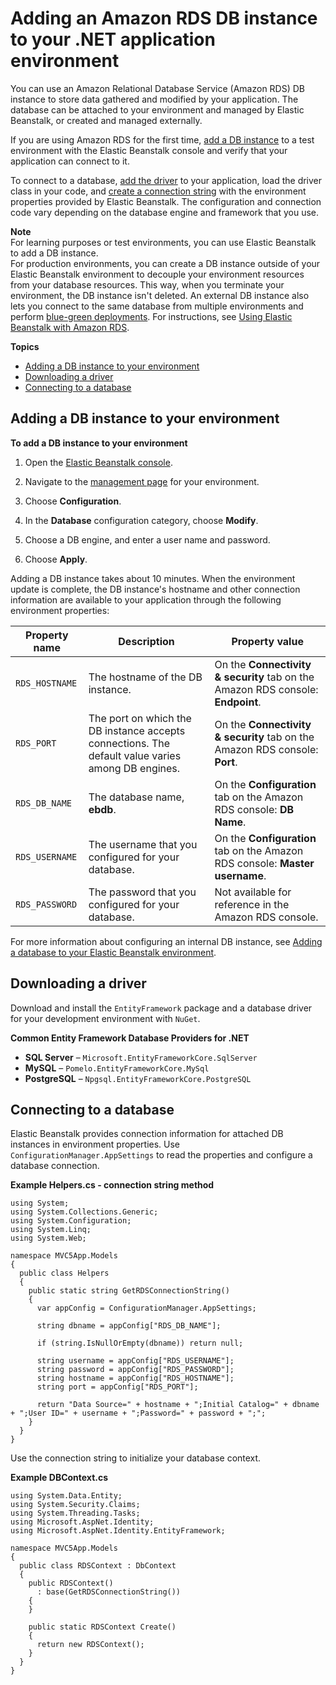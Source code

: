 # Adding an Amazon RDS DB instance to your \.NET application environment<a name="create_deploy_NET.rds"></a>

You can use an Amazon Relational Database Service \(Amazon RDS\) DB instance to store data gathered and modified by your application\. The database can be attached to your environment and managed by Elastic Beanstalk, or created and managed externally\.

If you are using Amazon RDS for the first time, [add a DB instance](#dotnet-rds-create) to a test environment with the Elastic Beanstalk console and verify that your application can connect to it\.

To connect to a database, [add the driver](#dotnet-rds-drivers) to your application, load the driver class in your code, and [create a connection string](#dotnet-rds-connect) with the environment properties provided by Elastic Beanstalk\. The configuration and connection code vary depending on the database engine and framework that you use\.

**Note**  
For learning purposes or test environments, you can use Elastic Beanstalk to add a DB instance\.  
For production environments, you can create a DB instance outside of your Elastic Beanstalk environment to decouple your environment resources from your database resources\. This way, when you terminate your environment, the DB instance isn't deleted\. An external DB instance also lets you connect to the same database from multiple environments and perform [blue\-green deployments](https://docs.aws.amazon.com/elasticbeanstalk/latest/dg/using-features.CNAMESwap.html)\. For instructions, see [Using Elastic Beanstalk with Amazon RDS](AWSHowTo.RDS.md)\.

**Topics**
+ [Adding a DB instance to your environment](#dotnet-rds-create)
+ [Downloading a driver](#dotnet-rds-drivers)
+ [Connecting to a database](#dotnet-rds-connect)

## Adding a DB instance to your environment<a name="dotnet-rds-create"></a>

**To add a DB instance to your environment**

1. Open the [Elastic Beanstalk console](https://console.aws.amazon.com/elasticbeanstalk)\.

1. Navigate to the [management page](environments-console.md) for your environment\.

1. Choose **Configuration**\.

1. In the **Database** configuration category, choose **Modify**\.

1. Choose a DB engine, and enter a user name and password\.

1. Choose **Apply**\.

Adding a DB instance takes about 10 minutes\. When the environment update is complete, the DB instance's hostname and other connection information are available to your application through the following environment properties:


| Property name | Description | Property value | 
| --- | --- | --- | 
|  `RDS_HOSTNAME`  |  The hostname of the DB instance\.  |  On the **Connectivity & security** tab on the Amazon RDS console: **Endpoint**\.  | 
|  `RDS_PORT`  |  The port on which the DB instance accepts connections\. The default value varies among DB engines\.  |  On the **Connectivity & security** tab on the Amazon RDS console: **Port**\.  | 
|  `RDS_DB_NAME`  |  The database name, **ebdb**\.  |  On the **Configuration** tab on the Amazon RDS console: **DB Name**\.  | 
|  `RDS_USERNAME`  |  The username that you configured for your database\.  |  On the **Configuration** tab on the Amazon RDS console: **Master username**\.  | 
|  `RDS_PASSWORD`  |  The password that you configured for your database\.  |  Not available for reference in the Amazon RDS console\.  | 

For more information about configuring an internal DB instance, see [Adding a database to your Elastic Beanstalk environment](using-features.managing.db.md)\.

## Downloading a driver<a name="dotnet-rds-drivers"></a>

Download and install the `EntityFramework` package and a database driver for your development environment with `NuGet`\.

**Common Entity Framework Database Providers for \.NET**
+ **SQL Server** – `Microsoft.EntityFrameworkCore.SqlServer`
+ **MySQL** – `Pomelo.EntityFrameworkCore.MySql`
+ **PostgreSQL** – `Npgsql.EntityFrameworkCore.PostgreSQL`

## Connecting to a database<a name="dotnet-rds-connect"></a>

Elastic Beanstalk provides connection information for attached DB instances in environment properties\. Use `ConfigurationManager.AppSettings` to read the properties and configure a database connection\.

**Example Helpers\.cs \- connection string method**  

```
using System;
using System.Collections.Generic;
using System.Configuration;
using System.Linq;
using System.Web;

namespace MVC5App.Models
{
  public class Helpers
  {
    public static string GetRDSConnectionString()
    {
      var appConfig = ConfigurationManager.AppSettings;

      string dbname = appConfig["RDS_DB_NAME"];

      if (string.IsNullOrEmpty(dbname)) return null;

      string username = appConfig["RDS_USERNAME"];
      string password = appConfig["RDS_PASSWORD"];
      string hostname = appConfig["RDS_HOSTNAME"];
      string port = appConfig["RDS_PORT"];

      return "Data Source=" + hostname + ";Initial Catalog=" + dbname + ";User ID=" + username + ";Password=" + password + ";";
    }
  }
}
```

Use the connection string to initialize your database context\.

**Example DBContext\.cs**  

```
using System.Data.Entity;
using System.Security.Claims;
using System.Threading.Tasks;
using Microsoft.AspNet.Identity;
using Microsoft.AspNet.Identity.EntityFramework;

namespace MVC5App.Models
{
  public class RDSContext : DbContext
  { 
    public RDSContext()
      : base(GetRDSConnectionString())
    {
    }

    public static RDSContext Create()
    {
      return new RDSContext();
    }
  }
}
```